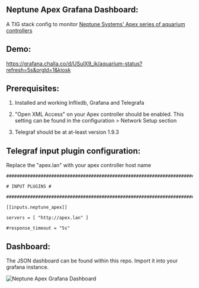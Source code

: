 ## Neptune Apex Grafana Dashboard:

A TIG stack config to monitor [Neptune Systems' Apex series of aquarium controllers](https://www.neptunesystems.com/)

## Demo:
https://grafana.challa.co/d/USuIX9_ik/aquarium-status?refresh=5s&orgId=1&kiosk

## Prerequisites:
1. Installed and working Inflixdb, Grafana and Telegrafa

2. "Open XML Access" on your Apex controller should be enabled. This setting can be found in the configuration > Network Setup section

3. Telegraf should be at at-least version 1.9.3

## Telegraf input plugin configuration:

Replace the "apex.lan" with your apex controller host name

    ###############################################################################
    
    # INPUT PLUGINS #
    
    ###############################################################################
    
    [[inputs.neptune_apex]]
    
    servers = [ "http://apex.lan" ]
    
    #response_timeout = "5s"

  

## Dashboard:

The JSON dashboard can be found within this repo. Import it into your grafana instance.

![Neptune Apex Grafana Dashboard](https://i.imgur.com/doXhJtn.png)

